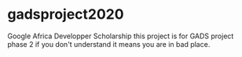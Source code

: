 # gadsproject2020
Google Africa Developper Scholarship
this project is for GADS project phase 2
if you don't understand it means you are in bad place.
